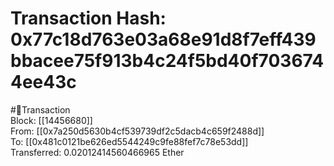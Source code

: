 
Transaction Hash: 0x77c18d763e03a68e91d8f7eff439bbacee75f913b4c24f5bd40f7036744ee43c
====================================================================================
  
#💸Transaction  
Block: [[14456680]]  
From: [[0x7a250d5630b4cf539739df2c5dacb4c659f2488d]]  
To: [[0x481c0121be626ed5544249c9fe88fef7c78e53dd]]  
Transferred: 0.02012414560466965 Ether